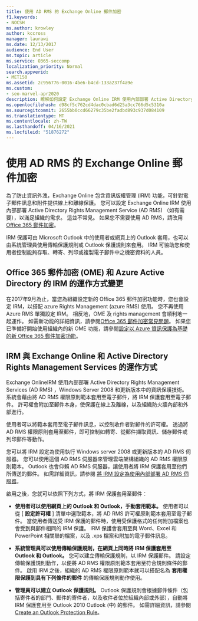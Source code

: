 ```yaml
---
title: 使用 AD RMS 的 Exchange Online 郵件加密
f1.keywords:
- NOCSH
ms.author: krowley
author: kccross
manager: laurawi
ms.date: 12/13/2017
audience: End User
ms.topic: article
ms.service: O365-seccomp
localization_priority: Normal
search.appverid:
- MET150
ms.assetid: 2c956776-0016-4be6-b4cd-133a237f4a9e
ms.custom:
- seo-marvel-apr2020
description: 瞭解如何設定 Exchange Online IRM 使用內部部署 Active Directory Rights Management Service (AD RMS) ，以滿足組織的需求。
ms.openlocfilehash: d98cf5c762cd4dac0cbad6d25a3cc766d5c5310a
ms.sourcegitcommit: 2655bb0ccd66279c35be2fadbd893c937d084109
ms.translationtype: MT
ms.contentlocale: zh-TW
ms.lasthandoff: 04/16/2021
ms.locfileid: "51876272"
---
```

# <a name="exchange-online-mail-encryption-with-ad-rms"></a>使用 AD RMS 的 Exchange Online 郵件加密

為了防止資訊外洩，Exchange Online 包含資訊版權管理 (IRM) 功能，可針對電子郵件訊息和附件提供線上和離線保護。 您可以設定 Exchange Online IRM 使用內部部署 Active Directory Rights Management Service (AD RMS) （如有需要），以滿足組織的需求。 這並不常見。 如果您不需要使用 AD RMS，請改用[Office 365 郵件加密](ome.md)。 

IRM 保護可由 Microsoft Outlook 中的使用者或網頁上的 Outlook 套用，也可以由系統管理員使用傳輸保護規則或 Outlook 保護規則來套用。 IRM 可協助您和使用者控制能夠存取、轉寄、列印或複製電子郵件中之機密資料的人員。
  
## <a name="changes-to-how-irm-works-with-office-365-message-encryption-ome-and-azure-active-directory"></a>Office 365 郵件加密 (OME) 和 Azure Active Directory 的 IRM 的運作方式變更

在2017年9月為止，當您為組織設定新的 Office 365 郵件加密功能時，您也會設定 IRM，以搭配 azure Rights Management (azure RMS) 使用。 您不再使用 Azure RMS 單獨設定 IRM。 相反地，OME 及 rights management 會順利地一起運作。 如需新功能的詳細資訊，請參閱[Office 365 郵件加密常見問題](./ome-faq.yml)。 如果您已準備好開始使用組織內的新 OME 功能，請參閱[設定以 Azure 資訊保護為基礎的新 Office 365 郵件加密功能](./set-up-new-message-encryption-capabilities.md)。
  
## <a name="how-irm-works-with-exchange-online-and-active-directory-rights-management-services"></a>IRM 與 Exchange Online 和 Active Directory Rights Management Services 的運作方式

Exchange OnlineIRM 使用內部部署 Active Directory Rights Management Services (AD RMS) ，Windows Server 2008 和更新版本中的資訊保護技術。 系統會藉由將 AD RMS 權限原則範本套用至電子郵件，將 IRM 保護套用至電子郵件。 許可權會附加至郵件本身，使保護在線上及離線，以及組織防火牆內部和外部進行。
  
使用者可以將範本套用至電子郵件訊息，以控制收件者對郵件的許可權。 透過將 AD RMS 權限原則套用至郵件，即可控制如轉寄、從郵件擷取資訊、儲存郵件或列印郵件等動作。
  
您可以將 IRM 設定為使用執行 Windows server 2008 或更新版本的 AD RMS 伺服器。 您可以使用這個 AD RMS 伺服器來管理雲端架構組織的 AD RMS 權限原則範本。 Outlook 也會仰賴 AD RMS 伺服器，讓使用者將 IRM 保護套用至他們所傳送的郵件。 如需詳細資訊，請參閱 [將 IRM 設定為使用內部部署 AD RMS 伺服器](configure-irm-to-use-an-on-premises-ad-rms-server.md)。 
  
啟用之後，您就可以依照下列方式，將 IRM 保護套用至郵件：
  
- **使用者可以使用網頁上的 Outlook 和 Outlook，手動套用範本。** 使用者可以從 [ **設定許可權** ] 清單中選取範本，將 AD RMS 許可權原則範本套用至電子郵件。 當使用者傳送受 IRM 保護的郵件時，使用受保護格式的任何附加檔案也會受到與郵件相同的 IRM 保護。 IRM 保護會套用至與 Word、Excel 和 PowerPoint 相關聯的檔案，以及 .xps 檔案和附加的電子郵件訊息。 
    
- **系統管理員可以使用傳輸保護規則，在網頁上同時將 IRM 保護套用至 Outlook 和 Outlook。** 您可以建立傳輸保護規則，以 IRM 保護郵件。 請設定傳輸保護規則動作，以便將 AD RMS 權限原則範本套用至符合規則條件的郵件。 啟用 IRM 之後，組織的 AD RMS 權限原則範本就可以搭配名為 **套用權限保護到具有下列條件的郵件** 的傳輸保護規則動作使用。
    
- **管理員可以建立 Outlook 保護規則。** Outlook 保護規則會根據郵件條件（包括寄件者的部門、郵件的寄件者，以及收件者位於組織內部或外部），自動將 IRM 保護套用至 Outlook 2010 Outlook (中) 的郵件。 如需詳細資訊，請參閱[Create an Outlook Protection Rule](/exchange/create-an-outlook-protection-rule-exchange-2013-help)。
